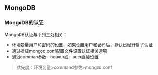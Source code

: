## MongoDB

### MongoDB的认证

MongoDB认证与下列三处相关：
- 环境变量用户和密码的设置，如果设置用户和密码后，默认已经开启了认证
- 通过挂载mongod.conf配置文件设置认证相关选项
- 通过comman参数--noauth或--auth直接设置

 > 优先度：环境变量>command参数>mongod.conf
